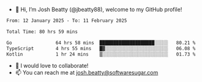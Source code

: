 - 👋 Hi, I’m Josh Beatty (@jbeatty88), welcome to my GitHub profile!

<!--START_SECTION:waka-->

```txt
From: 12 January 2025 - To: 11 February 2025

Total Time: 80 hrs 59 mins

Go                64 hrs 58 mins  ████████████████████░░░░░   80.21 %
TypeScript        4 hrs 55 mins   █▓░░░░░░░░░░░░░░░░░░░░░░░   06.08 %
Kotlin            1 hr 24 mins    ▒░░░░░░░░░░░░░░░░░░░░░░░░   01.73 %
```

<!--END_SECTION:waka-->

- 💞️ I would love to collaborate!
- 📫 You can reach me at josh.beatty@softwaresugar.com

<!---
jbeatty88/jbeatty88 is a ✨ special ✨ repository because its `README.md` (this file) appears on your GitHub profile.
You can click the Preview link to take a look at your changes.
--->
